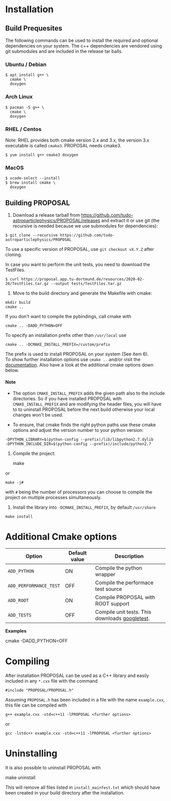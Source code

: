 # Installation

## Build Prequesites

The following commands can be used to install the required and optional
dependencies on your system.
The c++ dependencies are vendored using git submodules and are included in the
release tar balls.

### Ubuntu / Debian

```
$ apt install g++ \
  cmake \
  doxygen
```

### Arch Linux

```
$ pacman -S g++ \
  cmake \
  doxygen
```

### RHEL / Centos

Note: RHEL provides both cmake version 2.x and 3.x, the version 3.x executable is
called `cmake3`.
PROPOSAL needs cmake3.

```
$ yum install g++ cmake3 doxygen
```

### MacOS

```
$ xcode-select --install
$ brew install cmake \
  doxygen
```

## Building PROPOSAL

1. Download a release tarball from <https://github.com/tudo-astroparticlephysics/PROPOSAL/releases>
  and extract it or use git (the recursive is needed because we use submodules for dependencies):
  ```
  $ git clone --recursive https://github.com/tudo-astroparticlephysics/PROPOSAL
  ```

  To use a specific version of PROPOSAL, use `git checkout vX.Y.Z` after cloning.

  In case you want to perform the unit tests, you need to download the TestFiles.
  ```
  $ curl https://proposal.app.tu-dortmund.de/resources/2020-02-26/TestFiles.tar.gz --output tests/TestFiles.tar.gz
  ```

1.  Move to the build directory and generate the Makefile with cmake:

  ```
  mkdir build
  cmake ..
  ```

  If you don't want to compile the pybindings, call cmake with

  ```
  cmake .. -DADD_PYTHON=OFF
  ```

  To specify an installation prefix other than `/usr/local` use

  ```
  cmake .. -DCMAKE_INSTALL_PREFIX=/custom/prefix
  ```

  The prefix is used to install PROPOSAL on your system (See
  item 6).  
  To show further installation options use `cmake ..` and/or
  visit the [documentation](https://cmake.org/documentation/).
  Also have a look at the additional cmake options down below.

  #### Note

  * The option `CMAKE_INSTALL_PREFIX` adds the given path also to the
  include directories. So if you have installed PROPOSAL with
  `CMAKE_INSTALL_PREFIX` and are modifying the header files, you will have to 
  to uninstall PROPOSAL before the next build otherwise your local
  changes won't be used.

  * To ensure, that cmake finds the right python paths use these
  cmake options and adjust the version number to your python version:
  ```
  -DPYTHON_LIBRARY=$(python-config --prefix)/lib/libpython2.7.dylib
  -DPYTHON_INCLUDE_DIR=$(python-config --prefix)/include/python2.7
  ```

1.  Compile the project:

    make

  or

    make -j#

  with `#` being the number of processors you can choose to compile
  the project on multiple processes simultaneously.

1.  Install the library into `-DCMAKE_INSTALL_PREFIX`, by default `/usr/share`

  ```
  make install
  ```

# Additional Cmake options #

| Option | Default value | Description |
| --- | --- | --- |
| `ADD_PYTHON` | ON | Compile the python wrapper |
| `ADD_PERFORMANCE_TEST` | OFF | Compile the performace test source |
| `ADD_ROOT` | ON | Compile PROPOSAL with ROOT support |
| `ADD_TESTS` | OFF | Compile unit tests. This downloads [googletest](https://github.com/google/googletest). |

**Examples**

  cmake -DADD_PYTHON=OFF <further options>

# Compiling #

After installation PROPOSAL can be used as a C++ library and easily included in any `*.cxx` file with the command

    #include "PROPOSAL/PROPOSAL.h"

Assuming `PROPOSAL.h` has been included in a file with the name `example.cxx`, this file can be compiled with

    g++ example.cxx -std=c++11 -lPROPOSAL <further options>
 
 or
 
    gcc -lstdc++ example.cxx -std=c++11 -lPROPOSAL <further options>


# Uninstalling #

It is also possible to uninstall PROPOSAL with

  make uninstall

This will remove all files listed in `install_mainfest.txt` which should
have been created in your build directory after the installation.
